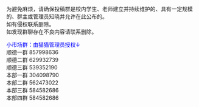 为避免麻烦，请确保投稿群是校内学生、老师建立并持续维护的、具有一定规模的、群主或管理员知晓并允许在此公布的。<br>
如有侵权联系删除。<br>
如发现群聊存在不良内容请联系删除。<br>

<font color="blue">小市场群：由猫猫管理员授权↓</font><br>
顺德一群 857998636<br>
顺德二群 629932739<br>
顺德三群 539352190<br>
本部一群 304098790<br>
本部二群 562473022<br>
本部三群 584582686<br>
本部四群 584582686<br>